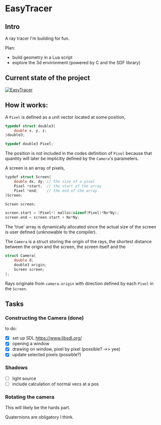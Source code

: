 # EasyTracer

## Intro

A ray tracer I'm building for fun.

Plan:

- build geometry in a Lua script
- explore the 3d environment (powered by C and the SDF library)

## Current state of the project

[![EasyTracer](https://yt-embed.herokuapp.com/embed?v=RByLQXJQaPQ)](https://www.youtube.com/watch?v=RByLQXJQaPQ "EasyTracer ")



## How it works:

A `Pixel` is defined as a unit vector located at some position,

```C
typedef struct double3{
    double x, y, z;
}double3;

typedef double3 Pixel;
```

The position is not included in the codes definition of `Pixel` because that quantity will later be implicitly defined by the `Camera`'s parameters.

A screen is an array of pixels,

```C
typdef struct Screen{
    double dx, dy; // the size of a pixel
    Pixel *start;  // the start of the array
    Pixel *end;    // the end of the array
}Screen;

Screen screen;

screen.start = (Pixel*) malloc(sizeof(Pixel)*Nx*Ny);
screen.end = screen.start + Nx*Ny;
```

The 'true' array is dynamically allocated since the actual size of the screen is user defined (unknowable to the compiler).

The `Camera` is a struct storing the origin of the rays, the shortest distance between the origin and the screen, the screen itself and the

```C
struct Camera{
	double d;
	double3 origin;
	Screen screen;
};
```

Rays originate from `camera.origin` with direction defined by each `Pixel` in the `Screen`.


## Tasks 
### Constructing the Camera (done)

to do:

- [x] set up SDL https://www.libsdl.org/
- [x] opening a window
- [x] drawing on window, pixel by pixel (possible? ->> yee)
- [x] update selected pixels (possible?)

### Shadows

- [ ] light source
- [ ] include calculation of normal vecs at a pos

### Rotating the camera

This will likely be the hards part.

Quaternions are obligatory I think.
